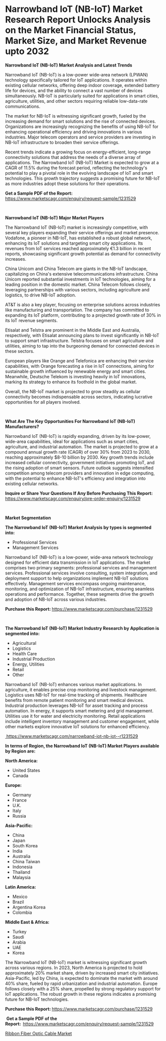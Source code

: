 <p><h1>Narrowband IoT (NB-IoT) Market Research Report Unlocks Analysis on the Market Financial Status, Market Size, and Market Revenue upto 2032</h1></p><p><strong>Narrowband IoT (NB-IoT) Market Analysis and Latest Trends</strong></p>
<p><p>Narrowband IoT (NB-IoT) is a low-power wide-area network (LPWAN) technology specifically tailored for IoT applications. It operates within existing cellular networks, offering deep indoor coverage, extended battery life for devices, and the ability to connect a vast number of devices simultaneously. NB-IoT is particularly suited for applications in smart cities, agriculture, utilities, and other sectors requiring reliable low-data-rate communications.</p><p>The market for NB-IoT is witnessing significant growth, fueled by the increasing demand for smart solutions and the rise of connected devices. Organizations are increasingly recognizing the benefits of using NB-IoT for enhancing operational efficiency and driving innovations in various industries. Major telecom operators and service providers are investing in NB-IoT infrastructure to broaden their service offerings.</p><p>Recent trends indicate a growing focus on energy-efficient, long-range connectivity solutions that address the needs of a diverse array of applications. The Narrowband IoT (NB-IoT) Market is expected to grow at a CAGR of 11.5% during the forecast period, reflecting the technology's potential to play a pivotal role in the evolving landscape of IoT and smart technologies. This growth trajectory suggests a promising future for NB-IoT as more industries adopt these solutions for their operations.</p></p>
<p><strong>Get a Sample PDF of the Report:&nbsp;</strong> <a href="https://www.marketscagr.com/enquiry/request-sample/1231529?utm_campaign=2041&utm_medium=2&utm_source=Github&utm_content=ia&utm_term=15022025&utm_id=narrowband-iot-nb-iot">https://www.marketscagr.com/enquiry/request-sample/1231529</a></p>
<p>&nbsp;</p>
<p><strong>Narrowband IoT (NB-IoT) Major Market Players</strong></p>
<p><p>The Narrowband IoT (NB-IoT) market is increasingly competitive, with several key players expanding their service offerings and market presence. Vodafone, a pioneer in NB-IoT, has established a robust global network, enhancing its IoT solutions and targeting smart city applications. Its revenues from IoT services reached approximately €1.3 billion in recent reports, showcasing significant growth potential as demand for connectivity increases.</p><p>China Unicom and China Telecom are giants in the NB-IoT landscape, capitalizing on China's extensive telecommunications infrastructure. China Unicom reported substantial investments in IoT technologies, aiming for a leading position in the domestic market. China Telecom follows closely, leveraging partnerships with various sectors, including agriculture and logistics, to drive NB-IoT adoption.</p><p>AT&T is also a key player, focusing on enterprise solutions across industries like manufacturing and transportation. The company has committed to expanding its IoT platform, contributing to a projected growth rate of 30% in its IoT revenue segments.</p><p>Etisalat and Telstra are prominent in the Middle East and Australia, respectively, with Etisalat announcing plans to invest significantly in NB-IoT to support smart infrastructure. Telstra focuses on smart agriculture and utilities, aiming to tap into the burgeoning demand for connected devices in these sectors.</p><p>European players like Orange and Telefonica are enhancing their service capabilities, with Orange forecasting a rise in IoT connections, aiming for sustainable growth influenced by renewable energy and smart cities. Meanwhile, Deutsche Telekom is investing heavily in IoT innovations, marking its strategy to enhance its foothold in the global market.</p><p>Overall, the NB-IoT market is projected to grow steadily as cellular connectivity becomes indispensable across sectors, indicating lucrative opportunities for all players involved.</p></p>
<p>&nbsp;</p>
<p><strong>What Are The Key Opportunities For Narrowband IoT (NB-IoT) Manufacturers?</strong></p>
<p><p>Narrowband IoT (NB-IoT) is rapidly expanding, driven by its low-power, wide-area capabilities, ideal for applications such as smart cities, agriculture, and industrial automation. The market is projected to grow at a compound annual growth rate (CAGR) of over 30% from 2023 to 2030, reaching approximately $8-10 billion by 2030. Key growth trends include increased cellular connectivity, government initiatives promoting IoT, and the rising adoption of smart sensors. Future outlook suggests intensified competition among telecom providers and innovation in edge computing, with the potential to enhance NB-IoT's efficiency and integration into existing cellular networks.</p></p>
<p><strong>Inquire or Share Your Questions If Any Before Purchasing This Report:</strong> <a href="https://www.marketscagr.com/enquiry/pre-order-enquiry/1231529?utm_campaign=2041&utm_medium=2&utm_source=Github&utm_content=ia&utm_term=15022025&utm_id=narrowband-iot-nb-iot">https://www.marketscagr.com/enquiry/pre-order-enquiry/1231529</a></p>
<p>&nbsp;</p>
<p><strong>Market Segmentation</strong></p>
<p><strong>The Narrowband IoT (NB-IoT) Market Analysis by types is segmented into:</strong></p>
<p><ul><li>Professional Services</li><li>Management Services</li></ul></p>
<p><p>Narrowband IoT (NB-IoT) is a low-power, wide-area network technology designed for efficient data transmission in IoT applications. The market comprises two primary segments: professional services and management services. Professional services involve consulting, system integration, and deployment support to help organizations implement NB-IoT solutions effectively. Management services encompass ongoing maintenance, monitoring, and optimization of NB-IoT infrastructure, ensuring seamless operations and performance. Together, these segments drive the growth and adoption of NB-IoT across various industries.</p></p>
<p><strong>Purchase this Report:&nbsp;</strong><a href="https://www.marketscagr.com/purchase/1231529?utm_campaign=2041&utm_medium=2&utm_source=Github&utm_content=ia&utm_term=15022025&utm_id=narrowband-iot-nb-iot">https://www.marketscagr.com/purchase/1231529</a></p>
<p>&nbsp;</p>
<p><strong>The Narrowband IoT (NB-IoT) Market Industry Research by Application is segmented into:</strong></p>
<p><ul><li>Agricultural</li><li>Logistics</li><li>Health Care</li><li>Industrial Production</li><li>Energy, Utilities</li><li>Retail</li><li>Other</li></ul></p>
<p><p>Narrowband IoT (NB-IoT) enhances various market applications. In agriculture, it enables precise crop monitoring and livestock management. Logistics uses NB-IoT for real-time tracking of shipments. Healthcare benefits from remote patient monitoring and smart medical devices. Industrial production leverages NB-IoT for asset tracking and process automation. In energy, it supports smart metering and grid management. Utilities use it for water and electricity monitoring. Retail applications include intelligent inventory management and customer engagement, while other markets explore innovative IoT solutions for enhanced efficiency.</p></p>
<p><a href="https://www.marketscagr.com/narrowband-iot-nb-iot--r1231529?utm_campaign=2041&utm_medium=2&utm_source=Github&utm_content=ia&utm_term=15022025&utm_id=narrowband-iot-nb-iot">&nbsp;https://www.marketscagr.com/narrowband-iot-nb-iot--r1231529</a></p>
<p><strong>In terms of Region, the Narrowband IoT (NB-IoT) Market Players available by Region are:</strong></p>
<p>
    <p> <strong> North America: </strong>
        <ul>
            <li>United States</li>
            <li>Canada</li>
        </ul>
        </p> 
    <p> <strong> Europe: </strong>
        <ul>
            <li>Germany</li>
            <li>France</li>
            <li>U.K.</li>
            <li>Italy</li>
            <li>Russia</li>
        </ul>
        </p> 
    <p> <strong> Asia-Pacific: </strong>
        <ul>
            <li>China</li>
            <li>Japan</li>
            <li>South Korea</li>
            <li>India</li>
            <li>Australia</li>
            <li>China Taiwan</li>
            <li>Indonesia</li>
            <li>Thailand</li>
            <li>Malaysia</li>
        </ul>
        </p> 
    <p> <strong> Latin America: </strong>
        <ul>
            <li>Mexico</li>
            <li>Brazil</li>
            <li>Argentina Korea</li>
            <li>Colombia</li>
        </ul>
        </p> 
    <p> <strong> Middle East & Africa: </strong>
        <ul>
            <li>Turkey</li>
            <li>Saudi</li>
            <li>Arabia</li>
            <li>UAE</li>
            <li>Korea</li>
        </ul>
    </p>
    </p>
<p><p>The Narrowband IoT (NB-IoT) market is witnessing significant growth across various regions. In 2023, North America is projected to hold approximately 20% market share, driven by increased smart city initiatives. Asia-Pacific, led by China, is expected to dominate the market with around 40% share, fueled by rapid urbanization and industrial automation. Europe follows closely with a 25% share, propelled by strong regulatory support for IoT applications. The robust growth in these regions indicates a promising future for NB-IoT technologies.</p></p>
<p><strong>Purchase this Report: </strong><a href="https://www.marketscagr.com/purchase/1231529?utm_campaign=2041&utm_medium=2&utm_source=Github&utm_content=ia&utm_term=15022025&utm_id=narrowband-iot-nb-iot">https://www.marketscagr.com/purchase/1231529</a></p>
<p>&nbsp;<strong>Get a Sample PDF of the Report:&nbsp;&nbsp;</strong><a href="https://www.marketscagr.com/enquiry/request-sample/1231529?utm_campaign=2041&utm_medium=2&utm_source=Github&utm_content=ia&utm_term=15022025&utm_id=narrowband-iot-nb-iot">https://www.marketscagr.com/enquiry/request-sample/1231529</a></p>
<p><strong></strong></p>
<p><p><a href="https://github.com/JakirUddin651/Market-Research-Report-List-1/blob/main/ribbon-fiber-optic-cable-market.md?utm_campaign=2041&utm_medium=2&utm_source=Github&utm_content=ia&utm_term=15022025&utm_id=narrowband-iot-nb-iot">Ribbon Fiber Optic Cable Market</a></p></p>